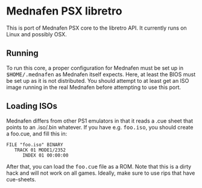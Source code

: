 # Mednafen PSX libretro

This is port of Mednafen PSX core to the libretro API.
It currently runs on Linux and possibly OSX.

## Running

To run this core, a proper configuration for Mednafen must be set up in
<tt>$HOME/.mednafen</tt> as Mednafen itself expects.
Here, at least the BIOS must be set up as it is not distributed.
You should attempt to at least get an ISO image running in the real Mednafen before attempting
to use this port.


## Loading ISOs

Mednafen differs from other PS1 emulators in that it reads a .cue sheet that points to an .iso/.bin whatever.
If you have e.g. <tt>foo.iso</tt>, you should create a foo.cue, and fill this in:

    FILE "foo.iso" BINARY
       TRACK 01 MODE1/2352
          INDEX 01 00:00:00

After that, you can load the <tt>foo.cue</tt> file as a ROM.
Note that this is a dirty hack and will not work on all games.
Ideally, make sure to use rips that have cue-sheets.

